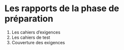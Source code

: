 # Les rapports de la phase de préparation

1. Les cahiers d’exigences  
2. Les cahiers de test  
3. Couverture des exigences

<!--stackedit_data:
eyJoaXN0b3J5IjpbLTI5MDE3ODAzNV19
-->
